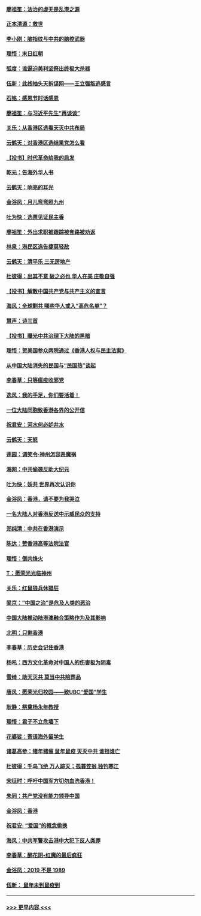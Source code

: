 #### [廖祖笙：法治的虚无是乱港之源](../pages/nsc993/n11690605.md?t=11300533) 
#### [正本清源：救世](../pages/nsc993/n11689134.md?t=11300533) 
#### [李小刚：脑指纹与中共的脑控武器](../pages/nsc993/n11688900.md?t=11300533) 
#### [理悟：末日红朝](../pages/nsc993/n11688829.md?t=11300533) 
#### [弧度：谁逼迫美利坚祭出终极大杀器](../pages/nsc993/n11688735.md?t=11300533) 
#### [伍新：此线抽头天拆谍网——王立强叛逃感言](../pages/nsc993/n11687981.md?t=11300533) 
#### [石铭：感恩节时话感恩](../pages/nsc993/n11687568.md?t=11300533) 
#### [廖祖笙：与习近平先生“再谈谈”](../pages/nsc993/n11687005.md?t=11300533) 
#### [关乐：从香港区选看天灭中共布局](../pages/nsc993/n11686647.md?t=11300533) 
#### [云鹤天：对香港区选结果党怎么看](../pages/nsc993/n11686216.md?t=11300533) 
#### [【投书】时代革命给我的启发](../pages/nsc993/n11684287.md?t=11300533) 
#### [乾元：告海外华人书](../pages/nsc993/n11684044.md?t=11300533) 
#### [云鹤天：响亮的耳光](../pages/nsc993/n11684254.md?t=11300533) 
#### [金浴凤：月儿弯弯照九州](../pages/nsc993/n11684231.md?t=11300533) 
#### [吐为快：选票见证民主香](../pages/nsc993/n11684206.md?t=11300533) 
#### [廖祖笙：外出求职被跟踪被套路被劝返](../pages/nsc993/n11683874.md?t=11300533) 
#### [林泉：港民区选告捷莫轻敌](../pages/nsc993/n11683930.md?t=11300533) 
#### [云鹤天：清平乐 三无房地产](../pages/nsc993/n11681521.md?t=11300533) 
#### [杜彼得：出其不意 破之必也 华人在美 庄敬自强](../pages/nsc993/n11679554.md?t=11300533) 
#### [【投书】解散中国共产党与共产主义的宣言](../pages/nsc993/n11679177.md?t=11300533) 
#### [海风：全球剿共 哪些华人或入“高危名单”？](../pages/nsc993/n11678617.md?t=11300533) 
#### [慧声：诗三首](../pages/nsc993/n11678848.md?t=11300533) 
#### [【投书】曝光中共治理下大陆的黑暗](../pages/nsc993/n11678674.md?t=11300533) 
#### [理悟：贺美国参众两院通过《香港人权与民主法案》](../pages/nsc993/n11678104.md?t=11300533) 
#### [从中国大陆消失的民国与“民国热”谈起](../pages/nsc993/n11678075.md?t=11300533) 
#### [李春草：只等瘟疫收邪党](../pages/nsc993/n11677308.md?t=11300533) 
#### [逸风：我的手足，你们要活着！](../pages/nsc993/n11676352.md?t=11300533) 
#### [一位大陆同胞致香港各界的公开信](../pages/nsc993/n11675761.md?t=11300533) 
#### [祝君安：河水何必妒井水](../pages/nsc993/n11675746.md?t=11300533) 
#### [云鹤天：天怒](../pages/nsc993/n11675718.md?t=11300533) 
#### [莲园：调笑令‧神州怎容恶魔祸](../pages/nsc993/n11675648.md?t=11300533) 
#### [海网：中共偷袭反助大纪元](../pages/nsc993/n11673515.md?t=11300533) 
#### [吐为快：妖共 世界再次认识你](../pages/nsc993/n11673506.md?t=11300533) 
#### [金浴凤：香港，请不要为我哭泣](../pages/nsc993/n11673248.md?t=11300533) 
#### [一名大陆人对香港反送中示威民众的支持](../pages/nsc993/n11672615.md?t=11300533) 
#### [郑纯清：中共在香港演示](../pages/nsc993/n11670539.md?t=11300533) 
#### [陈达：赞香港高等法院法官](../pages/nsc993/n11669542.md?t=11300533) 
#### [理悟：倒共烽火](../pages/nsc993/n11668844.md?t=11300533) 
#### [T：愿荣光光临神州](../pages/nsc993/n11668421.md?t=11300533) 
#### [关乐：红鼠狼兵休猖狂](../pages/nsc993/n11668378.md?t=11300533) 
#### [梁京：“中国之治”是危及人类的恶治](../pages/nsc993/n11668328.md?t=11300533) 
#### [中国大陆推动陆港澳融合策略作为及其影响](../pages/nsc993/n11668157.md?t=11300533) 
#### [北明：只剩香港](../pages/nsc993/n11668002.md?t=11300533) 
#### [李春草：历史会记住香港](../pages/nsc993/n11667927.md?t=11300533) 
#### [杨吒：西方文化革命对中国人的伤害极为阴毒](../pages/nsc993/n11664521.md?t=11300533) 
#### [雪绮：助天灭共 莫当中共陪葬品](../pages/nsc993/n11662650.md?t=11300533) 
#### [唐风：愿荣光归校园——致UBC“爱国”学生](../pages/nsc993/n11662194.md?t=11300533) 
#### [耿静：祭奠杨永年教授](../pages/nsc993/n11662514.md?t=11300533) 
#### [理悟：君子不立危墙下](../pages/nsc993/n11662172.md?t=11300533) 
#### [花婆娑：寄语海外留学生](../pages/nsc993/n11662121.md?t=11300533) 
#### [诸葛高参：猪年猪瘟 鼠年鼠疫 天灭中共 谁挡谁亡](../pages/nsc993/n11661980.md?t=11300533) 
#### [杜彼得：千鸟飞绝 万人踪灭；孤蓑笠翁 独钓寒江](../pages/nsc993/n11661170.md?t=11300533) 
#### [宋征时：呼吁中国军方切勿血洗香港！](../pages/nsc993/n11415318.md?t=11300533) 
#### [朱同：共产党没有能力领导中国](../pages/nsc993/n11660421.md?t=11300533) 
#### [金浴凤：香港](../pages/nsc993/n11660419.md?t=11300533) 
#### [祝君安: “爱国”的概念偷换](../pages/nsc993/n11659706.md?t=11300533) 
#### [海风：中共军警攻击港中大犯下反人类罪](../pages/nsc993/n11659632.md?t=11300533) 
#### [李春草：醉花阴•红魔的最后疯狂](../pages/nsc993/n11659287.md?t=11300533) 
#### [金浴凤：2019 不是 1989](../pages/nsc993/n11657663.md?t=11300533) 
#### [伍新： 鼠年未到鼠疫到](../pages/nsc993/n11655098.md?t=11300533) 

----
#### [ >>> 更早内容 <<< ](../indexes/nsc993-earlier.md)
